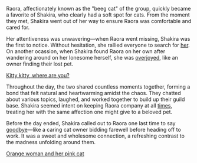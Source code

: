 <!-- title: Catlady -->

Raora, affectionately known as the "beeg cat" of the group, quickly became a favorite of Shakira, who clearly had a soft spot for cats. From the moment they met, Shakira went out of her way to ensure Raora was comfortable and cared for.

Her attentiveness was unwavering—when Raora went missing, Shakira was the first to notice. Without hesitation, she rallied everyone to search for [her](https://www.youtube.com/watch?v=izEX6XKyApQ\&t=3874s). On another ocassion, when Shakira found Raora on her own after wandering around on her lonesome herself, she was [overjoyed](https://www.youtube.com/watch?v=izEX6XKyApQ\&t=4707s), like an owner finding their lost pet.

[Kitty kitty, where are you?](#embed:https://www.youtube.com/live/izEX6XKyApQ?t=3874)

Throughout the day, the two shared countless moments together, forming a bond that felt natural and heartwarming amidst the chaos. They chatted about various topics, laughed, and worked together to build up their guild base. Shakira seemed intent on keeping Raora company at all [times](https://www.youtube.com/watch?v=izEX6XKyApQ\&t=6381s), treating her with the same affection one might give to a beloved pet.

Before the day ended, Shakira called out to Raora one last time to say [goodbye](https://www.youtube.com/watch?v=izEX6XKyApQ\&t=13636s)—like a caring cat owner bidding farewell before heading off to work. It was a sweet and wholesome connection, a refreshing contrast to the madness unfolding around them.

[Orange woman and her pink cat](#embed:https://www.youtube.com/live/izEX6XKyApQ?t=12541)
